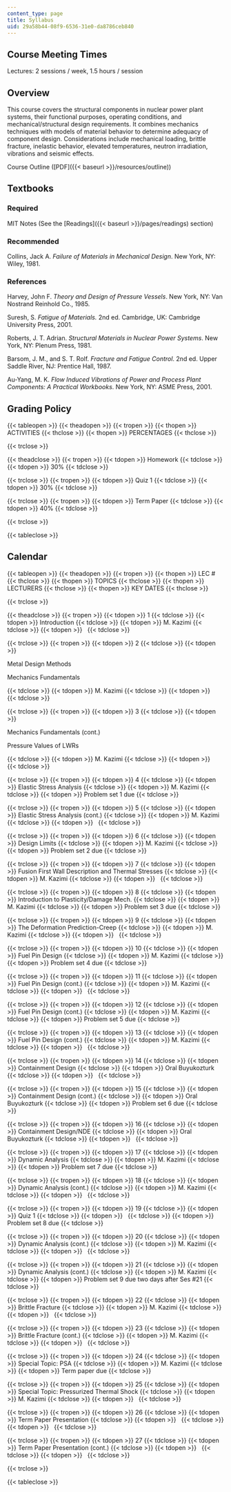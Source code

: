 ```yaml
---
content_type: page
title: Syllabus
uid: 29a58b44-08f9-6536-31e0-da8786ceb840
---
```


Course Meeting Times
--------------------

Lectures: 2 sessions / week, 1.5 hours / session

Overview
--------

This course covers the structural components in nuclear power plant systems, their functional purposes, operating conditions, and mechanical/structural design requirements. It combines mechanics techniques with models of material behavior to determine adequacy of component design. Considerations include mechanical loading, brittle fracture, inelastic behavior, elevated temperatures, neutron irradiation, vibrations and seismic effects.

Course Outline ([PDF]({{< baseurl >}}/resources/outline))

Textbooks
---------

### Required

MIT Notes (See the [Readings]({{< baseurl >}}/pages/readings) section)

### Recommended

Collins, Jack A. _Failure of Materials in Mechanical Design_. New York, NY: Wiley, 1981.

### References

Harvey, John F. _Theory and Design of Pressure Vessels_. New York, NY: Van Nostrand Reinhold Co., 1985.

Suresh, S. _Fatigue of Materials._ 2nd ed. Cambridge, UK: Cambridge University Press, 2001.

Roberts, J. T. Adrian. _Structural Materials in Nuclear Power Systems_. New York, NY: Plenum Press, 1981.

Barsom, J. M., and S. T. Rolf. _Fracture and Fatigue Control_. 2nd ed. Upper Saddle River, NJ: Prentice Hall, 1987.

Au-Yang, M. K. _Flow Induced Vibrations of Power and Process Plant Components: A Practical Workbooks_. New York, NY: ASME Press, 2001.

Grading Policy
--------------

{{< tableopen >}}
{{< theadopen >}}
{{< tropen >}}
{{< thopen >}}
ACTIVITIES
{{< thclose >}}
{{< thopen >}}
PERCENTAGES
{{< thclose >}}

{{< trclose >}}

{{< theadclose >}}
{{< tropen >}}
{{< tdopen >}}
Homework
{{< tdclose >}}
{{< tdopen >}}
30%
{{< tdclose >}}

{{< trclose >}}
{{< tropen >}}
{{< tdopen >}}
Quiz 1
{{< tdclose >}}
{{< tdopen >}}
30%
{{< tdclose >}}

{{< trclose >}}
{{< tropen >}}
{{< tdopen >}}
Term Paper
{{< tdclose >}}
{{< tdopen >}}
40%
{{< tdclose >}}

{{< trclose >}}

{{< tableclose >}}

Calendar
--------

{{< tableopen >}}
{{< theadopen >}}
{{< tropen >}}
{{< thopen >}}
LEC #
{{< thclose >}}
{{< thopen >}}
TOPICS
{{< thclose >}}
{{< thopen >}}
LECTURERS
{{< thclose >}}
{{< thopen >}}
KEY DATES
{{< thclose >}}

{{< trclose >}}

{{< theadclose >}}
{{< tropen >}}
{{< tdopen >}}
1
{{< tdclose >}}
{{< tdopen >}}
Introduction
{{< tdclose >}}
{{< tdopen >}}
M. Kazimi
{{< tdclose >}}
{{< tdopen >}}
 
{{< tdclose >}}

{{< trclose >}}
{{< tropen >}}
{{< tdopen >}}
2
{{< tdclose >}}
{{< tdopen >}}


Metal Design Methods

Mechanics Fundamentals


{{< tdclose >}}
{{< tdopen >}}
M. Kazimi
{{< tdclose >}}
{{< tdopen >}}
 
{{< tdclose >}}

{{< trclose >}}
{{< tropen >}}
{{< tdopen >}}
3
{{< tdclose >}}
{{< tdopen >}}


Mechanics Fundamentals (cont.)

Pressure Values of LWRs


{{< tdclose >}}
{{< tdopen >}}
M. Kazimi
{{< tdclose >}}
{{< tdopen >}}
 
{{< tdclose >}}

{{< trclose >}}
{{< tropen >}}
{{< tdopen >}}
4
{{< tdclose >}}
{{< tdopen >}}
Elastic Stress Analysis
{{< tdclose >}}
{{< tdopen >}}
M. Kazimi
{{< tdclose >}}
{{< tdopen >}}
Problem set 1 due
{{< tdclose >}}

{{< trclose >}}
{{< tropen >}}
{{< tdopen >}}
5
{{< tdclose >}}
{{< tdopen >}}
Elastic Stress Analysis (cont.)
{{< tdclose >}}
{{< tdopen >}}
M. Kazimi
{{< tdclose >}}
{{< tdopen >}}
 
{{< tdclose >}}

{{< trclose >}}
{{< tropen >}}
{{< tdopen >}}
6
{{< tdclose >}}
{{< tdopen >}}
Design Limits
{{< tdclose >}}
{{< tdopen >}}
M. Kazimi
{{< tdclose >}}
{{< tdopen >}}
Problem set 2 due
{{< tdclose >}}

{{< trclose >}}
{{< tropen >}}
{{< tdopen >}}
7
{{< tdclose >}}
{{< tdopen >}}
Fusion First Wall Description and Thermal Stresses
{{< tdclose >}}
{{< tdopen >}}
M. Kazimi
{{< tdclose >}}
{{< tdopen >}}
 
{{< tdclose >}}

{{< trclose >}}
{{< tropen >}}
{{< tdopen >}}
8
{{< tdclose >}}
{{< tdopen >}}
Introduction to Plasticity/Damage Mech.
{{< tdclose >}}
{{< tdopen >}}
M. Kazimi
{{< tdclose >}}
{{< tdopen >}}
Problem set 3 due
{{< tdclose >}}

{{< trclose >}}
{{< tropen >}}
{{< tdopen >}}
9
{{< tdclose >}}
{{< tdopen >}}
The Deformation Prediction-Creep
{{< tdclose >}}
{{< tdopen >}}
M. Kazimi
{{< tdclose >}}
{{< tdopen >}}
 
{{< tdclose >}}

{{< trclose >}}
{{< tropen >}}
{{< tdopen >}}
10
{{< tdclose >}}
{{< tdopen >}}
Fuel Pin Design
{{< tdclose >}}
{{< tdopen >}}
M. Kazimi
{{< tdclose >}}
{{< tdopen >}}
Problem set 4 due
{{< tdclose >}}

{{< trclose >}}
{{< tropen >}}
{{< tdopen >}}
11
{{< tdclose >}}
{{< tdopen >}}
Fuel Pin Design (cont.)
{{< tdclose >}}
{{< tdopen >}}
M. Kazimi
{{< tdclose >}}
{{< tdopen >}}
 
{{< tdclose >}}

{{< trclose >}}
{{< tropen >}}
{{< tdopen >}}
12
{{< tdclose >}}
{{< tdopen >}}
Fuel Pin Design (cont.)
{{< tdclose >}}
{{< tdopen >}}
M. Kazimi
{{< tdclose >}}
{{< tdopen >}}
Problem set 5 due
{{< tdclose >}}

{{< trclose >}}
{{< tropen >}}
{{< tdopen >}}
13
{{< tdclose >}}
{{< tdopen >}}
Fuel Pin Design (cont.)
{{< tdclose >}}
{{< tdopen >}}
M. Kazimi
{{< tdclose >}}
{{< tdopen >}}
 
{{< tdclose >}}

{{< trclose >}}
{{< tropen >}}
{{< tdopen >}}
14
{{< tdclose >}}
{{< tdopen >}}
Containment Design
{{< tdclose >}}
{{< tdopen >}}
Oral Buyukozturk
{{< tdclose >}}
{{< tdopen >}}
 
{{< tdclose >}}

{{< trclose >}}
{{< tropen >}}
{{< tdopen >}}
15
{{< tdclose >}}
{{< tdopen >}}
Containment Design (cont.)
{{< tdclose >}}
{{< tdopen >}}
Oral Buyukozturk
{{< tdclose >}}
{{< tdopen >}}
Problem set 6 due
{{< tdclose >}}

{{< trclose >}}
{{< tropen >}}
{{< tdopen >}}
16
{{< tdclose >}}
{{< tdopen >}}
Containment Design/NDE
{{< tdclose >}}
{{< tdopen >}}
Oral Buyukozturk
{{< tdclose >}}
{{< tdopen >}}
 
{{< tdclose >}}

{{< trclose >}}
{{< tropen >}}
{{< tdopen >}}
17
{{< tdclose >}}
{{< tdopen >}}
Dynamic Analysis
{{< tdclose >}}
{{< tdopen >}}
M. Kazimi
{{< tdclose >}}
{{< tdopen >}}
Problem set 7 due
{{< tdclose >}}

{{< trclose >}}
{{< tropen >}}
{{< tdopen >}}
18
{{< tdclose >}}
{{< tdopen >}}
Dynamic Analysis (cont.)
{{< tdclose >}}
{{< tdopen >}}
M. Kazimi
{{< tdclose >}}
{{< tdopen >}}
 
{{< tdclose >}}

{{< trclose >}}
{{< tropen >}}
{{< tdopen >}}
19
{{< tdclose >}}
{{< tdopen >}}
Quiz 1
{{< tdclose >}}
{{< tdopen >}}
 
{{< tdclose >}}
{{< tdopen >}}
Problem set 8 due
{{< tdclose >}}

{{< trclose >}}
{{< tropen >}}
{{< tdopen >}}
20
{{< tdclose >}}
{{< tdopen >}}
Dynamic Analysis (cont.)
{{< tdclose >}}
{{< tdopen >}}
M. Kazimi
{{< tdclose >}}
{{< tdopen >}}
 
{{< tdclose >}}

{{< trclose >}}
{{< tropen >}}
{{< tdopen >}}
21
{{< tdclose >}}
{{< tdopen >}}
Dynamic Analysis (cont.)
{{< tdclose >}}
{{< tdopen >}}
M. Kazimi
{{< tdclose >}}
{{< tdopen >}}
Problem set 9 due two days after Ses #21
{{< tdclose >}}

{{< trclose >}}
{{< tropen >}}
{{< tdopen >}}
22
{{< tdclose >}}
{{< tdopen >}}
Brittle Fracture
{{< tdclose >}}
{{< tdopen >}}
M. Kazimi
{{< tdclose >}}
{{< tdopen >}}
 
{{< tdclose >}}

{{< trclose >}}
{{< tropen >}}
{{< tdopen >}}
23
{{< tdclose >}}
{{< tdopen >}}
Brittle Fracture (cont.)
{{< tdclose >}}
{{< tdopen >}}
M. Kazimi
{{< tdclose >}}
{{< tdopen >}}
 
{{< tdclose >}}

{{< trclose >}}
{{< tropen >}}
{{< tdopen >}}
24
{{< tdclose >}}
{{< tdopen >}}
Special Topic: PSA
{{< tdclose >}}
{{< tdopen >}}
M. Kazimi
{{< tdclose >}}
{{< tdopen >}}
Term paper due
{{< tdclose >}}

{{< trclose >}}
{{< tropen >}}
{{< tdopen >}}
25
{{< tdclose >}}
{{< tdopen >}}
Special Topic: Pressurized Thermal Shock
{{< tdclose >}}
{{< tdopen >}}
M. Kazimi
{{< tdclose >}}
{{< tdopen >}}
 
{{< tdclose >}}

{{< trclose >}}
{{< tropen >}}
{{< tdopen >}}
26
{{< tdclose >}}
{{< tdopen >}}
Term Paper Presentation
{{< tdclose >}}
{{< tdopen >}}
 
{{< tdclose >}}
{{< tdopen >}}
 
{{< tdclose >}}

{{< trclose >}}
{{< tropen >}}
{{< tdopen >}}
27
{{< tdclose >}}
{{< tdopen >}}
Term Paper Presentation (cont.)
{{< tdclose >}}
{{< tdopen >}}
 
{{< tdclose >}}
{{< tdopen >}}
 
{{< tdclose >}}

{{< trclose >}}

{{< tableclose >}}
